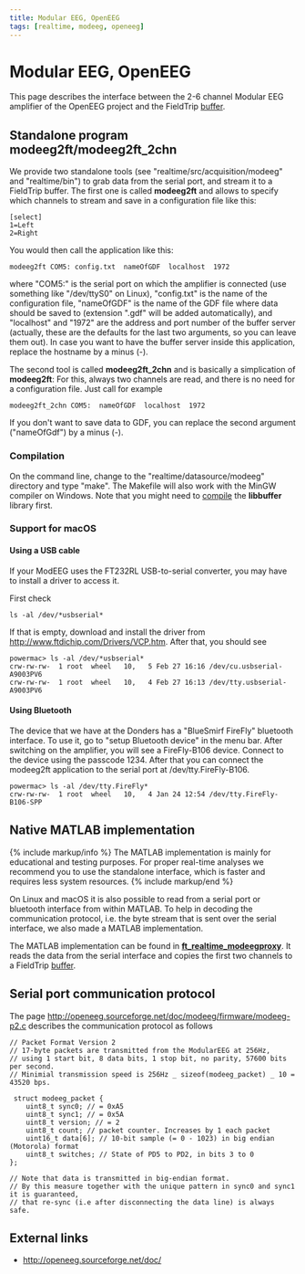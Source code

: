 ```yaml
---
title: Modular EEG, OpenEEG
tags: [realtime, modeeg, openeeg]
---
```


# Modular EEG, OpenEEG

This page describes the interface between the 2-6 channel Modular EEG amplifier of the OpenEEG project and the FieldTrip [buffer](/development/realtime/buffer_overview).

## Standalone program modeeg2ft/modeeg2ft_2chn

We provide two standalone tools (see "realtime/src/acquisition/modeeg" and "realtime/bin") to grab data from the serial port, and stream it to a FieldTrip buffer. The first one is called **modeeg2ft** and allows to specify which channels to stream and save in a configuration file like this:

    [select]
    1=Left
    2=Right

You would then call the application like this:

    modeeg2ft COM5: config.txt  nameOfGDF  localhost  1972

where "COM5:" is the serial port on which the amplifier is connected (use something like "/dev/ttyS0" on Linux), "config.txt" is the name of the configuration file, "nameOfGDF" is the name of the GDF file where data should be saved to (extension ".gdf" will be added automatically), and "localhost" and "1972" are the address and port number of the buffer server (actually, these are the defaults for the last two arguments, so you can leave them out). In case you want to have the buffer server
inside this application, replace the hostname by a minus (-).

The second tool is called **modeeg2ft_2chn** and is basically a simplication of **modeeg2ft**: For this, always two channels are read, and there is no need for a configuration file. Just call for example

    modeeg2ft_2chn COM5:  nameOfGDF  localhost  1972

If you don't want to save data to GDF, you can replace the second argument ("nameOfGdf") by a minus (-).

### Compilation

On the command line, change to the "realtime/datasource/modeeg" directory and type "make". The Makefile will also work with the MinGW compiler on
Windows. Note that you might need to [compile](/development/realtime/buffer) the **libbuffer** library first.

### Support for macOS

#### Using a USB cable

If your ModEEG uses the FT232RL USB-to-serial converter, you may have to install a driver to access it.

First check

    ls -al /dev/*usbserial*

If that is empty, download and install the driver from <http://www.ftdichip.com/Drivers/VCP.htm>. After that, you should see

    powermac> ls -al /dev/*usbserial*
    crw-rw-rw-  1 root  wheel   10,   5 Feb 27 16:16 /dev/cu.usbserial-A9003PV6
    crw-rw-rw-  1 root  wheel   10,   4 Feb 27 16:13 /dev/tty.usbserial-A9003PV6

#### Using Bluetooth

The device that we have at the Donders has a "BlueSmirf FireFly" bluetooth interface. To use it, go to "setup Bluetooth device" in the menu bar. After switching on the amplifier, you will see a FireFly-B106 device. Connect to the device using the passcode 1234. After that you can connect the modeeg2ft application to the serial port at /dev/tty.FireFly-B106.

    powermac> ls -al /dev/tty.FireFly*
    crw-rw-rw-  1 root  wheel   10,   4 Jan 24 12:54 /dev/tty.FireFly-B106-SPP

## Native MATLAB implementation

{% include markup/info %}
The MATLAB implementation is mainly for educational and testing purposes. For proper real-time analyses we recommend you to use the standalone interface, which is faster and requires less system resources.
{% include markup/end %}

On Linux and macOS it is also possible to read from a serial port or bluetooth interface from within MATLAB. To help in decoding the communication protocol, i.e. the byte stream that is sent over the serial interface, we also made a MATLAB implementation.

The MATLAB implementation can be found in **[ft_realtime_modeegproxy](/reference//realtime/example/ft_realtime_modeegproxy)**. It reads the data from the serial interface and copies the first two channels to a FieldTrip [buffer](/development/realtime/buffer_overview).

## Serial port communication protocol

The page <http://openeeg.sourceforge.net/doc/modeeg/firmware/modeeg-p2.c> describes the communication protocol as follows

    // Packet Format Version 2
    // 17-byte packets are transmitted from the ModularEEG at 256Hz,
    // using 1 start bit, 8 data bits, 1 stop bit, no parity, 57600 bits per second.
    // Minimial transmission speed is 256Hz _ sizeof(modeeg_packet) _ 10 = 43520 bps.

     struct modeeg_packet {
        uint8_t sync0; // = 0xA5
        uint8_t sync1; // = 0x5A
        uint8_t version; // = 2
        uint8_t count; // packet counter. Increases by 1 each packet
        uint16_t data[6]; // 10-bit sample (= 0 - 1023) in big endian (Motorola) format
        uint8_t switches; // State of PD5 to PD2, in bits 3 to 0
    };

    // Note that data is transmitted in big-endian format.
    // By this measure together with the unique pattern in sync0 and sync1 it is guaranteed,
    // that re-sync (i.e after disconnecting the data line) is always safe.

## External links

- <http://openeeg.sourceforge.net/doc/>
